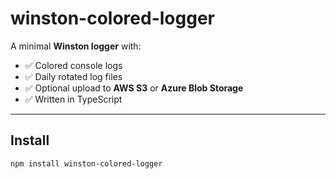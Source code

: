 # winston-colored-logger

A minimal **Winston logger** with:

- ✅ Colored console logs
- ✅ Daily rotated log files
- ✅ Optional upload to **AWS S3** or **Azure Blob Storage**
- ✅ Written in TypeScript

---

## Install

```bash
npm install winston-colored-logger
```
